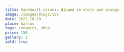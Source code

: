 ```yaml
---
title: handbuilt ceramic dipped in white and orange
image: /images/blogs/156
date: 2022-10-10
place: Aarhus
tags: ceramics, shop
price: 150
gallery: 2
sold: true
---
```

